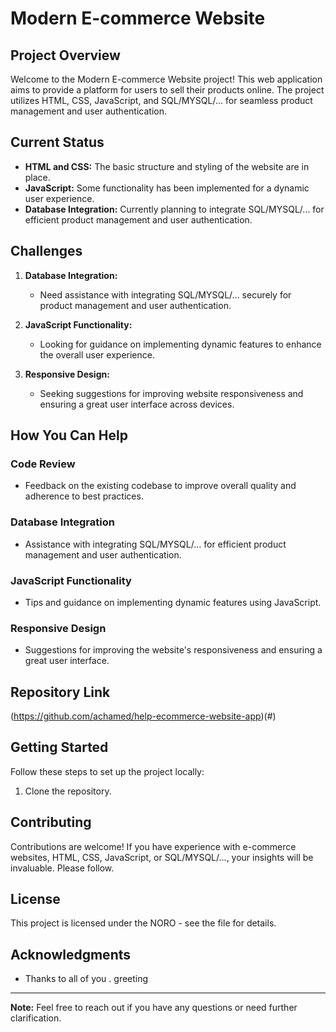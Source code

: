 # Modern E-commerce Website

## Project Overview

Welcome to the Modern E-commerce Website project! This web application aims to provide a platform for users to sell their products online. The project utilizes HTML, CSS, JavaScript, and SQL/MYSQL/... for seamless product management and user authentication.

## Current Status

- **HTML and CSS:** The basic structure and styling of the website are in place.
- **JavaScript:** Some functionality has been implemented for a dynamic user experience.
- **Database Integration:** Currently planning to integrate SQL/MYSQL/... for efficient product management and user authentication.

## Challenges

1. **Database Integration:**
   - Need assistance with integrating SQL/MYSQL/... securely for product management and user authentication.

2. **JavaScript Functionality:**
   - Looking for guidance on implementing dynamic features to enhance the overall user experience.

3. **Responsive Design:**
   - Seeking suggestions for improving website responsiveness and ensuring a great user interface across devices.

## How You Can Help

### Code Review
- Feedback on the existing codebase to improve overall quality and adherence to best practices.

### Database Integration
- Assistance with integrating SQL/MYSQL/... for efficient product management and user authentication.

### JavaScript Functionality
- Tips and guidance on implementing dynamic features using JavaScript.

### Responsive Design
- Suggestions for improving the website's responsiveness and ensuring a great user interface.

## Repository Link

(https://github.com/achamed/help-ecommerce-website-app)(#)

## Getting Started

Follow these steps to set up the project locally:

1. Clone the repository.

## Contributing

Contributions are welcome! If you have experience with e-commerce websites, HTML, CSS, JavaScript, or SQL/MYSQL/..., your insights will be invaluable. Please follow.

## License

This project is licensed under the NORO - see the file for details.

## Acknowledgments

- Thanks to all of you . greeting

---

**Note:** Feel free to reach out if you have any questions or need further clarification.
